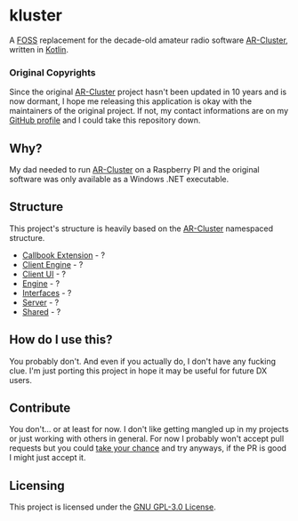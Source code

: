 # kluster
A [FOSS](https://www.freeopensourcesoftware.org/index.php/Main_Page) replacement for the decade-old amateur radio software [AR-Cluster](http://www.nc7j.com/arcluster/arusermanual-6/), written in [Kotlin](https://kotlinlang.org). 

### Original Copyrights
Since the original [AR-Cluster](http://www.nc7j.com/arcluster/arusermanual-6/) project hasn't been updated in 10 years and is now dormant, I hope me releasing this application is okay with the maintainers of the original project. If not, my contact informations are on my [GitHub profile](https://github.com/xtrm-en) and I could take this repository down.

## Why?
My dad needed to run [AR-Cluster](http://www.nc7j.com/arcluster/arusermanual-6/) on a Raspberry PI and the original software was only available as a Windows .NET executable.

## Structure 
This project's structure is heavily based on the [AR-Cluster](http://www.nc7j.com/arcluster/arusermanual-6/) namespaced structure.
* [Callbook Extension](https://github.com/xtrm-en/kluster/tree/master/callbookext) - ?
* [Client Engine](https://github.com/xtrm-en/kluster/tree/master/clientengine) - ?
* [Client UI](https://github.com/xtrm-en/kluster/tree/master/clientui) - ?
* [Engine](https://github.com/xtrm-en/kluster/tree/master/engine) - ?
* [Interfaces](https://github.com/xtrm-en/kluster/tree/master/interfaces) - ?
* [Server](https://github.com/xtrm-en/kluster/tree/master/server) - ?
* [Shared](https://github.com/xtrm-en/kluster/tree/master/shared) - ?


## How do I use this?
You probably don't. And even if you actually do, I don't have any fucking clue. I'm just porting this project in hope it may be useful for future DX users.

## Contribute
You don't... or at least for now. I don't like getting mangled up in my projects or just working with others in general. For now I probably won't accept pull requests but you could [take your chance](https://github.com/xtrm-en/kluster/pulls) and try anyways, if the PR is good I might just accept it.

## Licensing
This project is licensed under the [GNU GPL-3.0 License](./LICENSE).